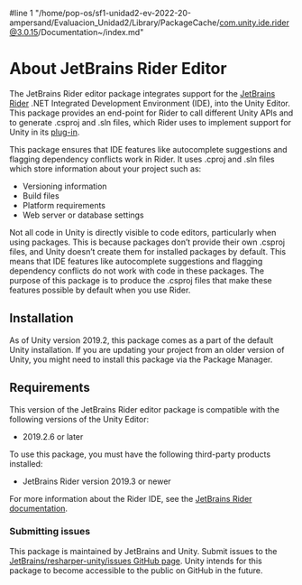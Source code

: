 #line 1 "/home/pop-os/sf1-unidad2-ev-2022-20-ampersand/Evaluacion_Unidad2/Library/PackageCache/com.unity.ide.rider@3.0.15/Documentation~/index.md"
# About JetBrains Rider Editor

The JetBrains Rider editor package integrates support for the [JetBrains Rider](https://www.jetbrains.com/rider/) .NET Integrated Development Environment (IDE), into the Unity Editor. This package provides an end-point for Rider to call different Unity APIs and to generate .csproj and .sln files, which Rider uses to implement support for Unity in its [plug-in](https://github.com/JetBrains/resharper-unity). 

This package ensures that IDE features like autocomplete suggestions and flagging dependency conflicts work in Rider. It uses .cproj and .sln files which store information about your project such as:

* Versioning information
* Build files
* Platform requirements
* Web server or database settings

Not all code in Unity is directly visible to code editors, particularly when using packages. This is because packages don’t provide their own .csproj files, and Unity doesn’t create them for installed packages by default. This means that IDE features like autocomplete suggestions and flagging dependency conflicts do not work with code in these packages. The purpose of this package is to produce the .csproj files that make these features possible by default when you use Rider.

## Installation

As of Unity version 2019.2, this package comes as a part of the default Unity installation. If you are updating your project from an older version of Unity, you might need to install this package via the Package Manager.

## Requirements

This version of the JetBrains Rider editor package is compatible with the following versions of the Unity Editor:

* 2019.2.6 or later

To use this package, you must have the following third-party products installed:

* JetBrains Rider version 2019.3 or newer

For more information about the Rider IDE, see the [JetBrains Rider documentation](https://www.jetbrains.com/rider/documentation/).

### Submitting issues

This package is maintained by JetBrains and Unity. Submit issues to the [JetBrains/resharper-unity/issues GitHub page](https://github.com/JetBrains/resharper-unity/issues). Unity intends for this package to become accessible to the public on GitHub in the future.
